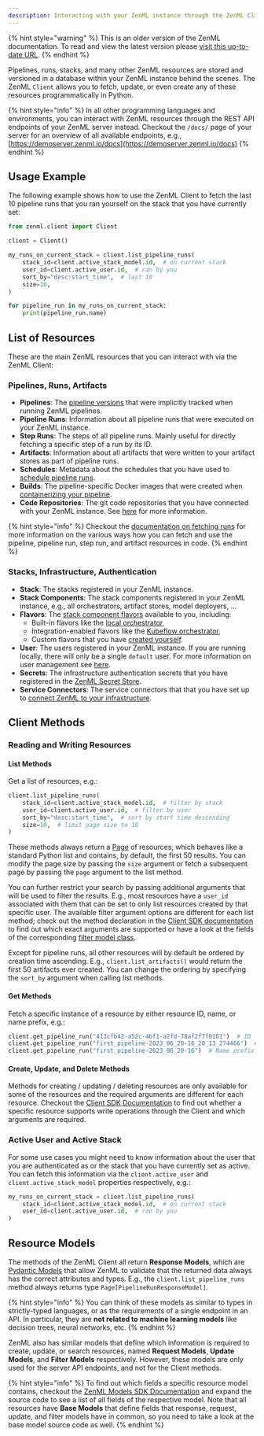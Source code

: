 ```yaml
---
description: Interacting with your ZenML instance through the ZenML Client.
---
```


{% hint style="warning" %}
This is an older version of the ZenML documentation. To read and view the latest version please [visit this up-to-date URL](https://docs.zenml.io).
{% endhint %}


Pipelines, runs, stacks, and many other ZenML resources are stored and versioned 
in a database within your ZenML instance behind the scenes. The ZenML `Client` 
allows you to fetch, update, or even create any of these resources 
programmatically in Python.

{% hint style="info" %}
In all other programming languages and environments, you can interact with ZenML
resources through the REST API endpoints of your ZenML server instead. Checkout 
the `/docs/` page of your server for an overview of all available endpoints, 
e.g., [https://demoserver.zenml.io/docs](https://demoserver.zenml.io/docs)
{% endhint %}

## Usage Example

The following example shows how to use the ZenML Client to fetch the last 10
pipeline runs that you ran yourself on the stack that you have currently set:

```python
from zenml.client import Client

client = Client()

my_runs_on_current_stack = client.list_pipeline_runs(
    stack_id=client.active_stack_model.id,  # on current stack
    user_id=client.active_user.id,  # ran by you
    sort_by="desc:start_time",  # last 10
    size=10,
)

for pipeline_run in my_runs_on_current_stack:
    print(pipeline_run.name)
```

## List of Resources

These are the main ZenML resources that you can interact with via the ZenML
Client:

### Pipelines, Runs, Artifacts
- **Pipelines**: The [pipeline versions](../../starter-guide/version-pipelines)
that were implicitly tracked when running ZenML pipelines.
- **Pipeline Runs**: Information about all pipeline runs that were executed on
your ZenML instance.
- **Step Runs**: The steps of all pipeline runs. Mainly useful for directly
fetching a specific step of a run by its ID.
- **Artifacts**: Information about all artifacts that were written to your
artifact stores as part of pipeline runs.
- **Schedules**: Metadata about the schedules that you have used to 
[schedule pipeline runs](schedule-pipeline-runs).
- **Builds**: The pipeline-specific Docker images that were created when
[containerizing your pipeline](containerize-your-pipeline.md).
- **Code Repositories**: The git code repositories that you have connected with
your ZenML instance. See [here](connect-your-git-repository) for more information.

{% hint style="info" %}
Checkout the [documentation on fetching runs](../../starter-guide/fetch-runs-after-execution.md)
for more information on the various ways how you can fetch and use the
pipeline, pipeline run, step run, and artifact resources in code.
{% endhint %}

### Stacks, Infrastructure, Authentication
- **Stack**: The stacks registered in your ZenML instance.
- **Stack Components**: The stack components registered in your ZenML instance,
e.g., all orchestrators, artifact stores, model deployers, ...
- **Flavors**: The [stack component flavors](../../../getting-started/core-concepts.md#flavor)
available to you, including:
    - Built-in flavors like the [local orchestrator](../../component-guide/orchestrators/local.md),
    - Integration-enabled flavors like the [Kubeflow orchestrator](../../component-guide/orchestrators/kubeflow.md),
    - Custom flavors that you have [created yourself](../../../platform-guide/set-up-your-mlops-platform/implement-a-custom-integration#step-2-create-individual-stack-component-flavors). 
- **User**: The users registered in your ZenML instance. If you are running
locally, there will only be a single `default` user. For more information on
user management see [here](../../../platform-guide/set-up-your-mlops-platform/user-management.md).
- **Secrets**: The infrastructure authentication secrets that you have 
registered in the 
[ZenML Secret Store](../../../platform-guide/set-up-your-mlops-platform/use-the-secret-store/use-the-secret-store.md).
- **Service Connectors**: The service connectors that that you have set up to
[connect ZenML to your infrastructure](../../../platform-guide/set-up-your-mlops-platform/connect-zenml-to-infrastructure.md).

## Client Methods

### Reading and Writing Resources

#### List Methods

Get a list of resources, e.g.:

```python
client.list_pipeline_runs(
    stack_id=client.active_stack_model.id,  # filter by stack
    user_id=client.active_user.id,  # filter by user
    sort_by="desc:start_time",  # sort by start time descending
    size=10,  # limit page size to 10
)
```

These methods always return a 
[Page](https://sdkdocs.zenml.io/latest/core_code_docs/core-models/#zenml.models.page_model)
of resources, which behaves like a standard Python list and contains, by 
default, the first 50 results. You can modify the page size by passing the 
`size` argument or fetch a subsequent page by passing the `page` argument to the 
list method.

You can further restrict your search by passing additional arguments that will
be used to filter the results. E.g., most resources have a `user_id` associated
with them that can be set to only list resources created by that specific user. 
The available filter argument options are different for each list method; check 
out the method declaration in the
[Client SDK documentation](https://sdkdocs.zenml.io/latest/core_code_docs/core-client/)
to find out which exact arguments are supported or have a look at the fields of
the corresponding [filter model class](#resource-models).

Except for pipeline runs, all other resources will by default be ordered by
creation time ascending. E.g., `client.list_artifacts()` would return the
first 50 artifacts ever created. You can change the ordering by specifying the
`sort_by` argument when calling list methods.

#### Get Methods

Fetch a specific instance of a resource by either resource ID, name, or name 
prefix, e.g.:

```python
client.get_pipeline_run("413cfb42-a52c-4bf1-a2fd-78af2f7f0101")  # ID
client.get_pipeline_run("first_pipeline-2023_06_20-16_20_13_274466")  # Name
client.get_pipeline_run("first_pipeline-2023_06_20-16")  # Name prefix
```

#### Create, Update, and Delete Methods

Methods for creating / updating / deleting resources are only available for some
of the resources and the required arguments are different for each resource.
Checkout the [Client SDK Documentation](https://sdkdocs.zenml.io/latest/core_code_docs/core-client/)
to find out whether a specific resource supports write operations through the
Client and which arguments are required.

### Active User and Active Stack

For some use cases you might need to know information about the user that you
are authenticated as or the stack that you have currently set as active. You
can fetch this information via the `client.active_user` and 
`client.active_stack_model` properties respectively, e.g.:

```python
my_runs_on_current_stack = client.list_pipeline_runs(
    stack_id=client.active_stack_model.id,  # on current stack
    user_id=client.active_user.id,  # ran by you
)
```

## Resource Models
The methods of the ZenML Client all return **Response Models**, which are
[Pydantic Models](https://docs.pydantic.dev/latest/usage/models/) that allow 
ZenML to validate that the returned data always has the correct attributes and 
types. E.g., the `client.list_pipeline_runs` method always returns type 
`Page[PipelineRunResponseModel]`.

{% hint style="info" %}
You can think of these models as similar to types in strictly-typed languages,
or as the requirements of a single endpoint in an API. In particular, they are 
**not related to machine learning models** like decision trees, neural networks,
etc.
{% endhint %}

ZenML also has similar models that define which information is required to
create, update, or search resources, named **Request Models**, 
**Update Models**, and **Filter Models** respectively. However, these models are
only used for the server API endpoints, and not for the Client methods.

{% hint style="info" %}
To find out which fields a specific resource model contains, checkout the
[ZenML Models SDK Documentation](https://sdkdocs.zenml.io/latest/core_code_docs/core-models/#zenml.models)
and expand the source code to see a list of all fields of the respective model.
Note that all resources have **Base Models** that define fields that response,
request, update, and filter models have in common, so you need to take a look 
at the base model source code as well.
{% endhint %}

